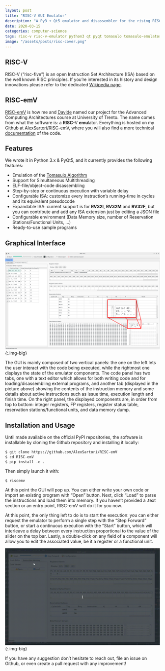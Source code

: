 ```yaml
---
layout: post
title: "RISC-V GUI Emulator"
description: "A Py3 + Qt5 emulator and disassembler for the rising RISC-V architecture"
date: 2020-03-15
categories: computer-science
tags: risc-v risc-v-emulator python3 qt pyqt tomasulo tomasulo-emulator gui-emulator
image: "/assets/posts/risc-cover.png"
---
```


## RISC-V
RISC-V (“risc-five”) is an open Instruction Set Architecture (ISA) based on the well known RISC principles. If you’re interested in its history and design innovations please refer to the dedicated [Wikipedia page](https://en.wikipedia.org/wiki/RISC-V#Design).

## RISC-emV
[RISC-emV](https://github.com/AlexSartori/RISC-emV/) is how me and [Davide](https://github.com/davidezanella) named our project for the Advanced Computing Architectures course at University of Trento. The name comes from what the software is: a **RISC**-V **emu**lator. Everything is hosted on my Github at [AlexSartori/RISC-emV](https://github.com/AlexSartori/RISC-emV), where you will also find a more technical [documentation](https://github.com/AlexSartori/RISC-emV/blob/master/documentation.pdf) of the code.

## Features
We wrote it in Python 3.x & PyQt5, and it currently provides the following features:
- Emulation of the [Tomasulo Algorithm](https://en.wikipedia.org/wiki/Tomasulo_algorithm)
- Support for Simultaneous Multithreading
- ELF-file/object-code disassembling
- Step-by-step or continuous execution with variable delay
- Configurable ISA: customize every instruction’s running-time in cycles and its equivalent pseudocode
- Expandable ISA: current support is for **RV32I**, **RV32M** and **RV32F**, but you can contribute and add any ISA extension just by editing a JSON file
- Configurable environment (Data Memory size, number of Reservation Stations/Functional Units, …)
- Ready-to-use sample programs

## Graphical Interface
![The GUI of the RISC-V emulator](/assets/posts/risc-1.png){:.img-big}

The GUI is mainly composed of two vertical panels: the one on the left lets the user interact with the code being executed, while the rightmost one displays the state of the emulator components. The code panel has two tabs, one with a text editor which allows for both writing code and for loading/disassembling external programs, and another tab (displayed in the picture above) showing the contents of the instruction memory and some details about active instructions such as issue time, execution length and finish time. On the right panel, the displayed components are, in order from top to bottom: integer registers, FP registers, register status table, reservation stations/functional units, and data memory dump.

## Installation and Usage
Until made available on the official PyPI repositories, the software is installable by cloning the Github repository and installing it locally:

```shell
$ git clone https://github.com/AlexSartori/RISC-emV
$ cd RISC-emV
$ pip install -e .
```

Then simply launch it with:

```shell
$ riscemv
```

At this point the GUI will pop up. You can either write your own code or import an existing program with “Open” button. Next, click “Load” to parse the instructions and load them into memory. If you haven’t provided a .text section or an entry point, RISC-emV will do it for you now.

At this point, the only thing left to do is to start the execution: you can either request the emulator to perform a single step with the “Step Forward” button, or start a continuous execution with the “Start” button, which will interleave a delay between every instruction proportional to the value of the slider on the top bar. Lastly, a double-click on any field of a component will allow you to edit the associated value, be it a register or a functional unit.

![Demo of the RISC-V emulator](/assets/posts/risc-2.gif){:.img-big}

If you have any suggestion don’t hesitate to reach out, file an issue on Github, or even create a pull request with any improvement!
